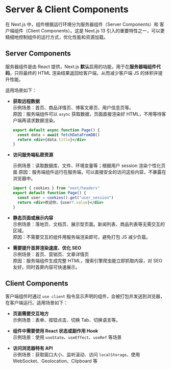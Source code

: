 # Server & Client Components

在 Next.js 中，组件根据运行环境分为服务器组件（Server Components）和 客户端组件（Client Components）。这是 Next.js 13 引入的重要特性之一，可以更精细地控制组件的运行方式，优化性能和资源加载。

## Server Components

服务器组件是由 React 提供，Next.js **默认**启用的功能，用于在**服务器端组件代码**，只将最终的 HTML 渲染结果返回给客户端，从而减少客户端 JS 的体积并提升性能。

适用场景如下：

- **获取远程数据**  
  示例场景：首页、商品详情页、博客文章页、用户信息页等。  
  原因：服务端组件可以 `async` 获取数据，页面直接渲染好 HTML，不用等待客户端再请求数据渲染。

  ```jsx
  export default async function Page() {
    const data = await fetchDataFromDB()
    return <div>{data.title}</div>
  }
  ```

- **访问服务端私密资源**

  示例场景：读取数据库、文件、环境变量等；根据用户 session 渲染个性化页面
  原因：服务端组件运行在服务端，可以直接安全的访问这些内容，不暴露在浏览器中。

  ```jsx
  import { cookies } from "next/headers"
  export default function Page() {
    const user = cookies().get("user_session")
    return <div>欢迎你，{user?.value}</div>
  }
  ```

- **静态页面或展示内容**  
  示例场景：落地页、文档页、展示型页面。新闻列表、商品列表等无需交互的区域。  
  原因：不需要交互的组件用服务端渲染即可，避免打包 JS 减少负载。

- **需要提升首屏渲染速度、优化 SEO**  
  示例场景：首页、营销页、文章详情页  
  原因：服务端组件生成完整 HTML，搜索引擎爬虫能立即抓取内容，对 SEO 友好。同时首屏内容可快速展示。

## Client Components

客户端组件时通过 `use client` 指令显示声明的组件，会被打包并发送到浏览器，在客户端运行。适用场景如下：

- **页面需要交互地方**  
  示例场景：表单、按钮点击、切换 Tab、切换语言等。

- **组件中需要使用 React 状态或副作用 Hook**  
  示例场景：使用 `useState`、`useEffect`、`useRef` 等场景

- **访问浏览器特有 API**  
  示例场景：获取窗口大小、监听滚动、访问 `localStorage`、使用 WebSocket、Geolocation、Clipboard 等
